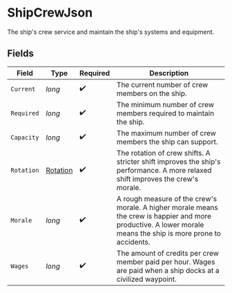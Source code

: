 # ShipCrewJson

The ship's crew service and maintain the ship's systems and equipment.


## Fields

| Field                                                                                                                                                          | Type                                                                                                                                                           | Required                                                                                                                                                       | Description                                                                                                                                                    |
| -------------------------------------------------------------------------------------------------------------------------------------------------------------- | -------------------------------------------------------------------------------------------------------------------------------------------------------------- | -------------------------------------------------------------------------------------------------------------------------------------------------------------- | -------------------------------------------------------------------------------------------------------------------------------------------------------------- |
| `Current`                                                                                                                                                      | *long*                                                                                                                                                         | :heavy_check_mark:                                                                                                                                             | The current number of crew members on the ship.                                                                                                                |
| `Required`                                                                                                                                                     | *long*                                                                                                                                                         | :heavy_check_mark:                                                                                                                                             | The minimum number of crew members required to maintain the ship.                                                                                              |
| `Capacity`                                                                                                                                                     | *long*                                                                                                                                                         | :heavy_check_mark:                                                                                                                                             | The maximum number of crew members the ship can support.                                                                                                       |
| `Rotation`                                                                                                                                                     | [Rotation](../../Models/Components/Rotation.md)                                                                                                                | :heavy_check_mark:                                                                                                                                             | The rotation of crew shifts. A stricter shift improves the ship's performance. A more relaxed shift improves the crew's morale.                                |
| `Morale`                                                                                                                                                       | *long*                                                                                                                                                         | :heavy_check_mark:                                                                                                                                             | A rough measure of the crew's morale. A higher morale means the crew is happier and more productive. A lower morale means the ship is more prone to accidents. |
| `Wages`                                                                                                                                                        | *long*                                                                                                                                                         | :heavy_check_mark:                                                                                                                                             | The amount of credits per crew member paid per hour. Wages are paid when a ship docks at a civilized waypoint.                                                 |